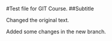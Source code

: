 #Test file for GIT Course.
##Subtitle

Changed the original text.

Added some changes in the new branch.